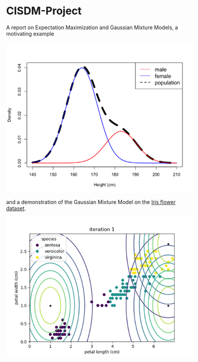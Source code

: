 # CISDM-Project
A report on Expectation Maximization and Gaussian Mixture Models, a motivating example 

![GMM-example](plots/GMM-example.png)

and a demonstration of the Gaussian Mixture Model on the [Iris flower dataset]([https://link-url-here.org](https://en.wikipedia.org/wiki/Iris_flower_data_set)https://en.wikipedia.org/wiki/Iris_flower_data_set). 


![GMM-animation](plots/animated_GMM.gif)
